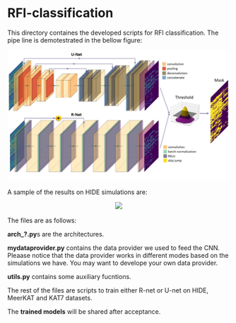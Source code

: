 # RFI-classification

This directory containes the developed scripts for RFI classification. The pipe line is demotestrated in the bellow figure:

<p align="center">
  <img src="../images/pipeline.jpg" width="700"/>
</p>

A sample of the results on HIDE simulations are:

<p align="center">
  <img src="../images/samples.jpg" width="600"/>
</p>

The files are as follows:

**arch_?.py**s are the architectures. 

**mydataprovider.py** contains the data provider we used to feed the CNN. Pleaase notice that the data provider works in different modes based on the simulations we have. You may want to develope your own data provider.

**utils.py** contains some auxiliary fucntions.

The rest of the files are scripts to train either R-net or U-net on HIDE, MeerKAT and KAT7 datasets. 

The **trained models** will be shared after acceptance.

